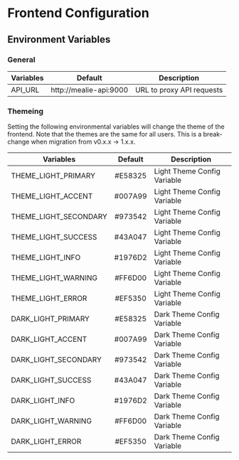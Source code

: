 # Frontend Configuration

## Environment Variables

### General

| Variables |        Default         | Description               |
| --------- | :--------------------: | ------------------------- |
| API_URL   | http://mealie-api:9000 | URL to proxy API requests |

### Themeing
Setting the following environmental variables will change the theme of the frontend. Note that the themes are the same for all users. This is a break-change when migration from v0.x.x -> 1.x.x.

| Variables             | Default | Description                 |
| --------------------- | :-----: | --------------------------- |
| THEME_LIGHT_PRIMARY   | #E58325 | Light Theme Config Variable |
| THEME_LIGHT_ACCENT    | #007A99 | Light Theme Config Variable |
| THEME_LIGHT_SECONDARY | #973542 | Light Theme Config Variable |
| THEME_LIGHT_SUCCESS   | #43A047 | Light Theme Config Variable |
| THEME_LIGHT_INFO      | #1976D2 | Light Theme Config Variable |
| THEME_LIGHT_WARNING   | #FF6D00 | Light Theme Config Variable |
| THEME_LIGHT_ERROR     | #EF5350 | Light Theme Config Variable |
| DARK_LIGHT_PRIMARY    | #E58325 | Dark Theme Config Variable  |
| DARK_LIGHT_ACCENT     | #007A99 | Dark Theme Config Variable  |
| DARK_LIGHT_SECONDARY  | #973542 | Dark Theme Config Variable  |
| DARK_LIGHT_SUCCESS    | #43A047 | Dark Theme Config Variable  |
| DARK_LIGHT_INFO       | #1976D2 | Dark Theme Config Variable  |
| DARK_LIGHT_WARNING    | #FF6D00 | Dark Theme Config Variable  |
| DARK_LIGHT_ERROR      | #EF5350 | Dark Theme Config Variable  |
